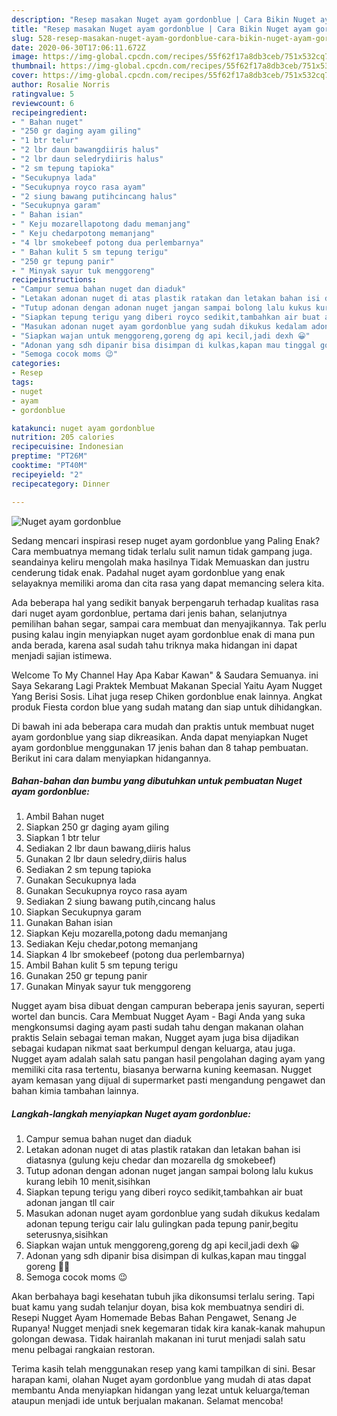 ```yaml
---
description: "Resep masakan Nuget ayam gordonblue | Cara Bikin Nuget ayam gordonblue Yang Lezat Sekali"
title: "Resep masakan Nuget ayam gordonblue | Cara Bikin Nuget ayam gordonblue Yang Lezat Sekali"
slug: 528-resep-masakan-nuget-ayam-gordonblue-cara-bikin-nuget-ayam-gordonblue-yang-lezat-sekali
date: 2020-06-30T17:06:11.672Z
image: https://img-global.cpcdn.com/recipes/55f62f17a8db3ceb/751x532cq70/nuget-ayam-gordonblue-foto-resep-utama.jpg
thumbnail: https://img-global.cpcdn.com/recipes/55f62f17a8db3ceb/751x532cq70/nuget-ayam-gordonblue-foto-resep-utama.jpg
cover: https://img-global.cpcdn.com/recipes/55f62f17a8db3ceb/751x532cq70/nuget-ayam-gordonblue-foto-resep-utama.jpg
author: Rosalie Norris
ratingvalue: 5
reviewcount: 6
recipeingredient:
- " Bahan nuget"
- "250 gr daging ayam giling"
- "1 btr telur"
- "2 lbr daun bawangdiiris halus"
- "2 lbr daun seledrydiiris halus"
- "2 sm tepung tapioka"
- "Secukupnya lada"
- "Secukupnya royco rasa ayam"
- "2 siung bawang putihcincang halus"
- "Secukupnya garam"
- " Bahan isian"
- " Keju mozarellapotong dadu memanjang"
- " Keju chedarpotong memanjang"
- "4 lbr smokebeef potong dua perlembarnya"
- " Bahan kulit 5 sm tepung terigu"
- "250 gr tepung panir"
- " Minyak sayur tuk menggoreng"
recipeinstructions:
- "Campur semua bahan nuget dan diaduk"
- "Letakan adonan nuget di atas plastik ratakan dan letakan bahan isi diatasnya (gulung keju chedar dan mozarella dg smokebeef)"
- "Tutup adonan dengan adonan nuget jangan sampai bolong lalu kukus kurang lebih 10 menit,sisihkan"
- "Siapkan tepung terigu yang diberi royco sedikit,tambahkan air buat adonan jangan tll cair"
- "Masukan adonan nuget ayam gordonblue yang sudah dikukus kedalam adonan tepung terigu cair lalu gulingkan pada tepung panir,begitu seterusnya,sisihkan"
- "Siapkan wajan untuk menggoreng,goreng dg api kecil,jadi dexh 😀"
- "Adonan yang sdh dipanir bisa disimpan di kulkas,kapan mau tinggal goreng 🙏🏻"
- "Semoga cocok moms 😉"
categories:
- Resep
tags:
- nuget
- ayam
- gordonblue

katakunci: nuget ayam gordonblue 
nutrition: 205 calories
recipecuisine: Indonesian
preptime: "PT26M"
cooktime: "PT40M"
recipeyield: "2"
recipecategory: Dinner

---
```



![Nuget ayam gordonblue](https://img-global.cpcdn.com/recipes/55f62f17a8db3ceb/751x532cq70/nuget-ayam-gordonblue-foto-resep-utama.jpg)

Sedang mencari inspirasi resep nuget ayam gordonblue yang Paling Enak? Cara membuatnya memang tidak terlalu sulit namun tidak gampang juga. seandainya keliru mengolah maka hasilnya Tidak Memuaskan dan justru cenderung tidak enak. Padahal nuget ayam gordonblue yang enak selayaknya memiliki aroma dan cita rasa yang dapat memancing selera kita.

Ada beberapa hal yang sedikit banyak berpengaruh terhadap kualitas rasa dari nuget ayam gordonblue, pertama dari jenis bahan, selanjutnya pemilihan bahan segar, sampai cara membuat dan menyajikannya. Tak perlu pusing kalau ingin menyiapkan nuget ayam gordonblue enak di mana pun anda berada, karena asal sudah tahu triknya maka hidangan ini dapat menjadi sajian istimewa.

Welcome To My Channel Hay Apa Kabar Kawan&#34; &amp; Saudara Semuanya. ini Saya Sekarang Lagi Praktek Membuat Makanan Special Yaitu Ayam Nugget Yang Berisi Sosis. Lihat juga resep Chiken gordonblue enak lainnya. Angkat produk Fiesta cordon blue yang sudah matang dan siap untuk dihidangkan.


Di bawah ini ada beberapa cara mudah dan praktis untuk membuat nuget ayam gordonblue yang siap dikreasikan. Anda dapat menyiapkan Nuget ayam gordonblue menggunakan 17 jenis bahan dan 8 tahap pembuatan. Berikut ini cara dalam menyiapkan hidangannya.

<!--inarticleads1-->

##### Bahan-bahan dan bumbu yang dibutuhkan untuk pembuatan Nuget ayam gordonblue:

1. Ambil  Bahan nuget
1. Siapkan 250 gr daging ayam giling
1. Siapkan 1 btr telur
1. Sediakan 2 lbr daun bawang,diiris halus
1. Gunakan 2 lbr daun seledry,diiris halus
1. Sediakan 2 sm tepung tapioka
1. Gunakan Secukupnya lada
1. Gunakan Secukupnya royco rasa ayam
1. Sediakan 2 siung bawang putih,cincang halus
1. Siapkan Secukupnya garam
1. Gunakan  Bahan isian
1. Siapkan  Keju mozarella,potong dadu memanjang
1. Sediakan  Keju chedar,potong memanjang
1. Siapkan 4 lbr smokebeef (potong dua perlembarnya)
1. Ambil  Bahan kulit 5 sm tepung terigu
1. Gunakan 250 gr tepung panir
1. Gunakan  Minyak sayur tuk menggoreng


Nugget ayam bisa dibuat dengan campuran beberapa jenis sayuran, seperti wortel dan buncis. Cara Membuat Nugget Ayam - Bagi Anda yang suka mengkonsumsi daging ayam pasti sudah tahu dengan makanan olahan praktis Selain sebagai teman makan, Nugget ayam juga bisa dijadikan sebagai kudapan nikmat saat berkumpul dengan keluarga, atau juga. Nugget ayam adalah salah satu pangan hasil pengolahan daging ayam yang memiliki cita rasa tertentu, biasanya berwarna kuning keemasan. Nugget ayam kemasan yang dijual di supermarket pasti mengandung pengawet dan bahan kimia tambahan lainnya. 

<!--inarticleads2-->

##### Langkah-langkah menyiapkan Nuget ayam gordonblue:

1. Campur semua bahan nuget dan diaduk
1. Letakan adonan nuget di atas plastik ratakan dan letakan bahan isi diatasnya (gulung keju chedar dan mozarella dg smokebeef)
1. Tutup adonan dengan adonan nuget jangan sampai bolong lalu kukus kurang lebih 10 menit,sisihkan
1. Siapkan tepung terigu yang diberi royco sedikit,tambahkan air buat adonan jangan tll cair
1. Masukan adonan nuget ayam gordonblue yang sudah dikukus kedalam adonan tepung terigu cair lalu gulingkan pada tepung panir,begitu seterusnya,sisihkan
1. Siapkan wajan untuk menggoreng,goreng dg api kecil,jadi dexh 😀
1. Adonan yang sdh dipanir bisa disimpan di kulkas,kapan mau tinggal goreng 🙏🏻
1. Semoga cocok moms 😉


Akan berbahaya bagi kesehatan tubuh jika dikonsumsi terlalu sering. Tapi buat kamu yang sudah telanjur doyan, bisa kok membuatnya sendiri di. Resepi Nugget Ayam Homemade Bebas Bahan Pengawet, Senang Je Rupanya! Nugget menjadi snek kegemaran tidak kira kanak-kanak mahupun golongan dewasa. Tidak hairanlah makanan ini turut menjadi salah satu menu pelbagai rangkaian restoran. 

Terima kasih telah menggunakan resep yang kami tampilkan di sini. Besar harapan kami, olahan Nuget ayam gordonblue yang mudah di atas dapat membantu Anda menyiapkan hidangan yang lezat untuk keluarga/teman ataupun menjadi ide untuk berjualan makanan. Selamat mencoba!

